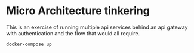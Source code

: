 # Micro Architecture tinkering

This is an exercise of running multiple api services behind an api gateway with authentication and the flow that would all require.

`docker-compose up`